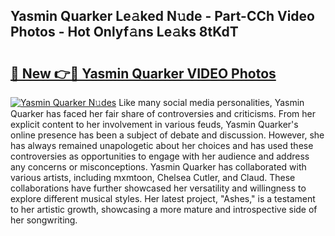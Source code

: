 ## Yasmin Quarker Le𝚊ked N𝚞de - Part-CCh Video Photos - Hot Onlyf𝚊ns Le𝚊ks 8tKdT

# <h2><a href="http://ab87117.deff.icu/?id=Yasmin+Quarker">🔗 New 👉🔴 Yasmin Quarker VIDEO Photos</a></h2>

[![Yasmin Quarker N𝚞des](https://i.imgur.com/rIISA9y.gif)](http://ab87117.deff.icu/?id=Yasmin+Quarker)
Like many social media personalities, Yasmin Quarker has faced her fair share of controversies and criticisms. From her explicit content to her involvement in various feuds, Yasmin Quarker's online presence has been a subject of debate and discussion. However, she has always remained unapologetic about her choices and has used these controversies as opportunities to engage with her audience and address any concerns or misconceptions. Yasmin Quarker has collaborated with various artists, including mxmtoon, Chelsea Cutler, and Claud. These collaborations have further showcased her versatility and willingness to explore different musical styles. Her latest project, "Ashes," is a testament to her artistic growth, showcasing a more mature and introspective side of her songwriting.
